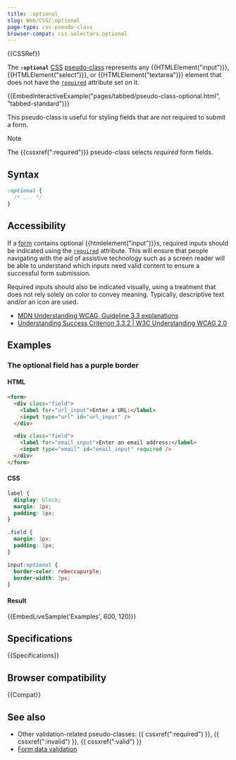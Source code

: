 ```yaml
---
title: :optional
slug: Web/CSS/:optional
page-type: css-pseudo-class
browser-compat: css.selectors.optional
---
```


{{CSSRef}}

The **`:optional`** [CSS](/en-US/docs/Web/CSS) [pseudo-class](/en-US/docs/Web/CSS/Pseudo-classes) represents any {{HTMLElement("input")}}, {{HTMLElement("select")}}, or {{HTMLElement("textarea")}} element that does not have the [`required`](/en-US/docs/Web/HTML/Element/input#required) attribute set on it.

{{EmbedInteractiveExample("pages/tabbed/pseudo-class-optional.html", "tabbed-standard")}}

This pseudo-class is useful for styling fields that are not required to submit a form.

> [!NOTE]
> The {{cssxref(":required")}} pseudo-class selects _required_ form fields.

## Syntax

```css
:optional {
  /* ... */
}
```

## Accessibility

If a [form](/en-US/docs/Web/HTML/Element/form) contains optional {{htmlelement("input")}}s, required inputs should be indicated using the [`required`](/en-US/docs/Web/HTML/Element/input#required) attribute. This will ensure that people navigating with the aid of assistive technology such as a screen reader will be able to understand which inputs need valid content to ensure a successful form submission.

Required inputs should also be indicated visually, using a treatment that does not rely solely on color to convey meaning. Typically, descriptive text and/or an icon are used.

- [MDN Understanding WCAG, Guideline 3.3 explanations](/en-US/docs/Web/Accessibility/Guides/Understanding_WCAG/Understandable#guideline_3.3_%e2%80%94_input_assistance_help_users_avoid_and_correct_mistakes)
- [Understanding Success Criterion 3.3.2 | W3C Understanding WCAG 2.0](https://www.w3.org/TR/UNDERSTANDING-WCAG20/minimize-error-cues.html)

## Examples

### The optional field has a purple border

#### HTML

```html
<form>
  <div class="field">
    <label for="url_input">Enter a URL:</label>
    <input type="url" id="url_input" />
  </div>

  <div class="field">
    <label for="email_input">Enter an email address:</label>
    <input type="email" id="email_input" required />
  </div>
</form>
```

#### CSS

```css
label {
  display: block;
  margin: 1px;
  padding: 1px;
}

.field {
  margin: 1px;
  padding: 1px;
}

input:optional {
  border-color: rebeccapurple;
  border-width: 3px;
}
```

#### Result

{{EmbedLiveSample('Examples', 600, 120)}}

## Specifications

{{Specifications}}

## Browser compatibility

{{Compat}}

## See also

- Other validation-related pseudo-classes: {{ cssxref(":required") }}, {{ cssxref(":invalid") }}, {{ cssxref(":valid") }}
- [Form data validation](/en-US/docs/Learn_web_development/Extensions/Forms/Form_validation)
